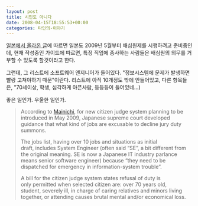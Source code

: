 ```yaml
---
layout: post
title: 시민도 아니다
date: 2008-04-15T18:55:53+00:00
categories: 타인의-이야기
---
```

<a href="http://asiajin.com/blog/2008/04/15/japan-exempts-programmers-jury-duty-because-they-are-too-busy/" target="_blank">일본에서 올라온 글</a>에 따르면 일본도 2009년 5월부터 배심원제를 시행하려고 준비중인데, 현재 작성중인 가이드에 따르면, 특정 직업에 종사하는 사람들은 배심원의 의무를 거부할 수 있도록 할것이라고 한다.

그런데, 그 리스트에 소프트웨어 엔지니어가 들어있다. "정보시스템에 문제가 발생하면 빨랑 고쳐야하기 때문"이란다. 리스트에 아직 10개정도 밖에 안들어있고, 다른 항목들은, "70세이상, 학생, 심각하게 아픈사람, 등등등이 들어있네...)

좋은 일인가. 우울한 일인가.
<blockquote>According to <a onclick="javascript:urchinTracker ('/outgoing/mainichi.jp/select/wadai/news/20080413k0000m040098000c.html');" href="http://mainichi.jp/select/wadai/news/20080413k0000m040098000c.html">Mainichi</a>, for new citizen judge system planning to be introduced in May 2009, Japanese supreme court developed guidance that what kind of jobs are excusable to decline jury duty summons.

The jobs list, having over 10 jobs and situations as initial draft, includes System Engineer (often said “SE”, a bit different from the original meaning. SE is now a Japanese IT industry parlance means senior software engineer) because “they need to be dispatched for emergency in information-system trouble”.

A bill for the citizen judge system states refusal of duty is only permitted when selected citizen are: over 70 years old, student, severely ill, in charge of caring relatives and minors living together, or attending causes brutal mental and/or economical loss.</blockquote>
&nbsp;

